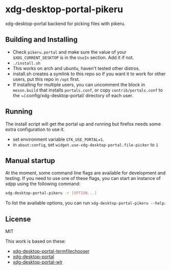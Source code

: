 # xdg-desktop-portal-pikeru

xdg-desktop-portal backend for picking files with pikeru.

## Building and Installing

* Check `pikeru.portal` and make sure the value of your `$XDG_CURRENT_DESKTOP` is in the `UseIn` section. Add it if not.
* `./install.sh`
* This works on arch and ubuntu, haven't tested other distros.
* install.sh creates a symlink to this repo so if you want it to work for other users, put this repo in `/opt` first.
* If installing for multiple users, you can uncomment the block in `meson.build` that installs `portals.conf`, or copy `contrib/portals.conf` to the ~/.config/xdg-desktop-portal/ directory of each user.

## Running

The install script will get the portal up and running but firefox needs some extra configuration to use it.
* set environment variable `GTK_USE_PORTAL=1`.
* in `about:config`, set `widget.use-xdg-desktop-portal.file-picker` to `1`

## Manual startup

At the moment, some command line flags are available for development and
testing. If you need to use one of these flags, you can start an instance of
xdpp using the following command:

```sh
xdg-desktop-portal-pikeru -r [OPTION...]
```

To list the available options, you can run `xdg-desktop-portal-pikeru
--help`.

## License

MIT

This work is based on these:
- [xdg-desktop-portal-termfilechooser](https://github.com/GermainZ/xdg-desktop-portal-termfilechooser)
- [xdg-desktop-portal](https://github.com/flatpak/xdg-desktop-portal)
- [xdg-desktop-portal-wlr](https://github.com/emersion/xdg-desktop-portal-wlr)
